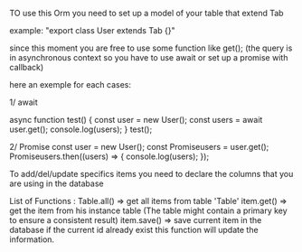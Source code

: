 TO use this Orm you need to set up a model of your table that extend Tab

example:
"export class User extends Tab {}"

since this moment you are free to use some function like get();
(the query is in asynchronous context so you have to use await or set up a promise with callback)

here an exemple for each cases:

1/ await

async function test() {
const user = new User();
const users = await user.get();
console.log(users);
}
test();

2/ Promise
const user = new User();
const Promiseusers = user.get();
Promiseusers.then((users) => {
console.log(users);
});

To add/del/update specifics items you need to declare the columns that you are using in the database

List of Functions :
Table.all() => get all items from table 'Table'
item.get() => get the item from his instance table (The table might contain a primary key to ensure a consistent result)
item.save() => save current item in the database if the current id already exist this function will update the information.
